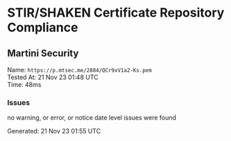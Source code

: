 # STIR/SHAKEN Certificate Repository Compliance

## Martini Security

Name: `https://p.mtsec.me/2884/QCr9xV1a2-Ks.pem`\
Tested At: 21 Nov 23 01:48 UTC\
Time: 48ms

### Issues

no warning, or error, or notice date level issues were found

Generated: 21 Nov 23 01:55 UTC